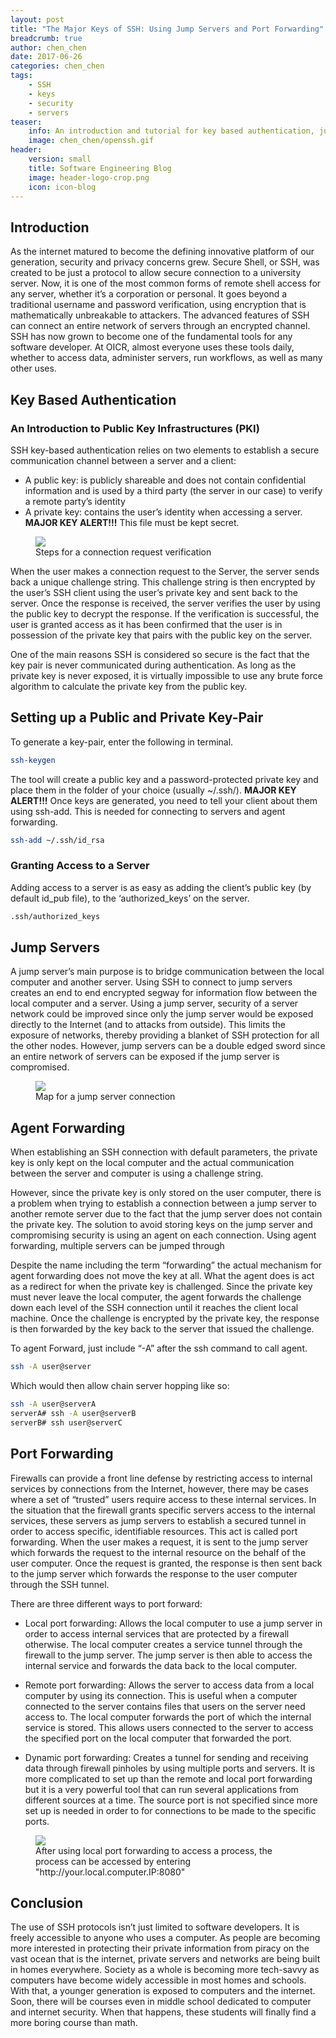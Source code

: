 ```yaml
---
layout: post
title: "The Major Keys of SSH: Using Jump Servers and Port Forwarding"
breadcrumb: true
author: chen_chen
date: 2017-06-26
categories: chen_chen
tags:
    - SSH
    - keys
    - security
    - servers
teaser:
    info: An introduction and tutorial for key based authentication, jump servers, and port forwarding.
    image: chen_chen/openssh.gif
header:
    version: small
    title: Software Engineering Blog
    image: header-logo-crop.png
    icon: icon-blog
---
```

## Introduction

As the internet matured to become the defining innovative platform of our generation, security and privacy concerns grew. Secure Shell, or SSH, was created to be just a protocol to allow secure connection to a university server. Now, it is one of the most common forms of remote shell access for any server, whether it’s a corporation or personal. It goes beyond a traditional username and password verification, using encryption that is mathematically unbreakable to attackers. The advanced features of SSH can connect an entire network of servers through an encrypted channel. SSH has now grown to become one of the fundamental tools for any software developer. At OICR, almost everyone uses these tools daily, whether to access data, administer servers, run workflows, as well as many other uses. 

## Key Based Authentication
### An Introduction to Public Key Infrastructures (PKI)
SSH key-based authentication relies on two elements to establish a secure communication channel between a server and a client:
- A public key: is publicly shareable and does not contain confidential information and is used by a third party (the server in our case) to verify a remote party’s identity
- A private key: contains the user’s identity when accessing a server. **MAJOR KEY ALERT!!!** This file must be kept secret.

<figure>
    <img src="{{site.urlimg}}chen_chen/PublicKeyInfra.png" />
    <figcaption>Steps for a connection request verification</figcaption>
</figure>

When the user makes a connection request to the Server, the server sends back a unique challenge string. This challenge string is then encrypted by the user’s SSH client using the user’s private key and sent back to the server. Once the response is received, the server verifies the user by using the public key to decrypt the response. If the verification is successful, the user is granted access as it has been confirmed that the user is in possession of the private key that pairs with the public key on the server. 

One of the main reasons SSH is considered so secure is the fact that the key pair is never communicated during authentication. As long as the private key is never exposed, it is virtually impossible to use any brute force algorithm to calculate the private key from the public key. 

## Setting up a Public and Private Key-Pair

To generate a key-pair, enter the following in terminal.
 
~~~BASH
ssh-keygen
~~~

The tool will create a public key and a password-protected private key and place them in the folder of your choice (usually ~/.ssh/). 
**MAJOR KEY ALERT!!!** Once keys are generated, you need to tell your client about them using ssh-add. This is needed for connecting to servers and agent forwarding.

~~~BASH
ssh-add ~/.ssh/id_rsa
~~~

### Granting Access to a Server

Adding access to a server is as easy as adding the client’s public key (by default id_pub file), to the ‘authorized_keys’ on the server.

~~~BASH
.ssh/authorized_keys
~~~

## Jump Servers

A jump server’s main purpose is to bridge communication between the local computer and another server. Using SSH to connect to jump servers creates an end to end encrypted segway for information flow between the local computer and a server. Using a jump server, security of a server network could be improved since only the jump server would be exposed directly to the Internet (and to attacks from outside). This limits the exposure of networks, thereby providing a blanket of SSH protection for all the other nodes. However, jump servers can be a double edged sword since an entire network of servers can be exposed if the jump server is compromised. 

<figure>
    <img src="{{site.urlimg}}chen_chen/JumpServer.png" />
    <figcaption>Map for a jump server connection</figcaption>
</figure>

## Agent Forwarding

When establishing an SSH connection with default parameters, the private key is only kept on the local computer and the actual communication between the server and computer is using a challenge string. 
 
However, since the private key is only stored on the user computer, there is a problem when trying to establish a connection between a jump server to another remote server due to the fact that the jump server does not contain the private key. The solution to avoid storing keys on the jump server and compromising security is using an agent on each connection. Using agent forwarding, multiple servers can be jumped through   
 
Despite the name including the term “forwarding” the actual mechanism for agent forwarding does not move the key at all. What the agent does is act as a redirect for when the private key is challenged. Since the private key must never leave the local computer, the agent forwards the challenge down each level of the SSH connection until it reaches the client local machine. Once the challenge is encrypted by the private key, the response is then forwarded by the key back to the server that issued the challenge.

To agent Forward, just include “-A” after the ssh command to call agent.
 
~~~BASH
ssh -A user@server
~~~
 
Which would then allow chain server hopping like so:
~~~BASH
ssh -A user@serverA
serverA# ssh -A user@serverB
serverB# ssh user@serverC
~~~
## Port Forwarding

Firewalls can provide a front line defense by restricting access to internal services by connections from the Internet, however, there may be cases where a set of “trusted” users require access to these internal services. In the situation that the firewall grants specific servers access to the internal services, these servers as jump servers to establish a secured tunnel in order to access specific, identifiable resources. This act is called port forwarding. When the user makes a request, it is sent to the jump server which forwards the request to the internal resource on the behalf of the user computer. Once the request is granted, the response is then sent back to the jump server which forwards the response to the user computer through the SSH tunnel. 
 
There are three different ways to port forward:
* Local port forwarding: Allows the local computer to use a jump server in order to access internal services that are protected by a firewall otherwise. The local computer creates a service tunnel through the firewall to the jump server. The jump server is then able to access the internal service and forwards the data back to the local computer. 
 
* Remote port forwarding: Allows the server to access data from a local computer by using its connection. This is useful when a computer connected to the server contains files that users on the server need access to. The local computer forwards the port of which the internal service is stored. This allows users connected to the server to access the specified port on the local computer that forwarded the port.
 
* Dynamic port forwarding: Creates a tunnel for sending and receiving data through firewall pinholes by using multiple ports and servers. It is more complicated to set up than the remote and local port forwarding but it is a very powerful tool that can run several applications from different sources at a time. The source port is not specified since more set up is needed in order to for connections to be made to the specific ports.

<figure>
    <img src="{{site.urlimg}}chen_chen/PortForwarding.png" />
    <figcaption>After using local port forwarding to access a process, the process can be accessed by entering
"http://your.local.computer.IP:8080"</figcaption>
</figure>

## Conclusion

The use of SSH protocols isn’t just limited to software developers. It is freely accessible to anyone who uses a computer. As people are becoming more interested in protecting their private information from piracy on the vast ocean that is the internet, private servers and networks are being built in homes everywhere. Society as a whole is becoming more tech-savvy as computers have become widely accessible in most homes and schools. With that, a younger generation is exposed to computers and the internet. Soon, there will be courses even in middle school dedicated to computer and internet security. When that happens, these students will finally find a more boring course than math.
